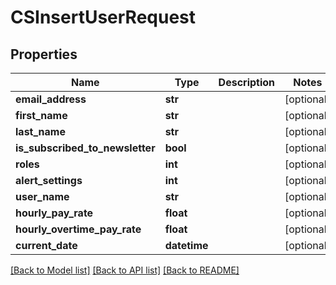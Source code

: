 # CSInsertUserRequest

## Properties
Name | Type | Description | Notes
------------ | ------------- | ------------- | -------------
**email_address** | **str** |  | [optional] 
**first_name** | **str** |  | [optional] 
**last_name** | **str** |  | [optional] 
**is_subscribed_to_newsletter** | **bool** |  | [optional] 
**roles** | **int** |  | [optional] 
**alert_settings** | **int** |  | [optional] 
**user_name** | **str** |  | [optional] 
**hourly_pay_rate** | **float** |  | [optional] 
**hourly_overtime_pay_rate** | **float** |  | [optional] 
**current_date** | **datetime** |  | [optional] 

[[Back to Model list]](../README.md#documentation-for-models) [[Back to API list]](../README.md#documentation-for-api-endpoints) [[Back to README]](../README.md)


